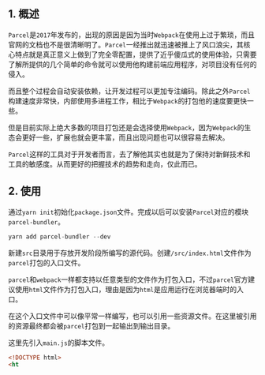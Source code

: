 ## 1. 概述

```Parcel```是```2017```年发布的，出现的原因是因为当时```Webpack```在使用上过于繁琐，而且官网的文档也不是很清晰明了。```Parcel```一经推出就迅速被推上了风口浪尖，其核心特点就是真正意义上做到了完全零配置，提供了近乎傻瓜式的使用体验，只需要了解所提供的几个简单的命令就可以使用他构建前端应用程序，对项目没有任何的侵入。

而且整个过程会自动安装依赖，让开发过程可以更加专注编码。除此之外```Parcel```构建速度非常快，内部使用多进程工作，相比于```Webpack```的打包他的速度要更快一些。

但是目前实际上绝大多数的项目打包还是会选择使用```Webpack```，因为```Webpack```的生态会更好一些，扩展也就会更丰富，而且出现问题也可以很容易去解决。

```Parcel```这样的工具对于开发者而言，去了解他其实也就是为了保持对新鲜技术和工具的敏感度。从而更好的把握技术的趋势和走向，仅此而已。

## 2. 使用

通过```yarn init```初始化```package.json```文件。完成以后可以安装```Parcel```对应的模块```parcel-bundler```。

```s
yarn add parcel-bundler --dev
```

新建```src```目录用于存放开发阶段所编写的源代码。创建```/src/index.html```文件作为```parcel```打包的入口文件。

```parcel```和```webpack```一样都支持以任意类型的文件作为打包入口，不过```parcel```官方建议使用```html```文件作为打包入口，理由是因为```html```是应用运行在浏览器端时的入口。

在这个入口文件中可以像平常一样编写，也可以引用一些资源文件。在这里被引用的资源最终都会被```parcel```打包到一起输出到输出目录。

这里先引入```main.js```的脚本文件。

```html
<!DOCTYPE html>
<ht